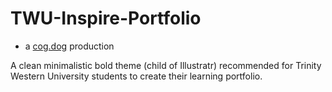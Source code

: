 # TWU-Inspire-Portfolio

* a [cog.dog](https://cog.dog) production

A clean minimalistic bold theme (child of Illustratr) recommended for Trinity Western University students to create their learning portfolio. 